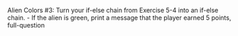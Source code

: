 Alien Colors #3: Turn your if-else chain from Exercise 5-4 into an if-else chain. - If the alien is green, print a message that the player earned 5 points, full-question